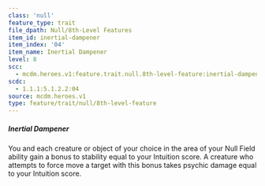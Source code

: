```yaml
---
class: 'null'
feature_type: trait
file_dpath: Null/8th-Level Features
item_id: inertial-dampener
item_index: '04'
item_name: Inertial Dampener
level: 8
scc:
  - mcdm.heroes.v1:feature.trait.null.8th-level-feature:inertial-dampener
scdc:
  - 1.1.1:5.1.2.2:04
source: mcdm.heroes.v1
type: feature/trait/null/8th-level-feature
---
```


##### Inertial Dampener

You and each creature or object of your choice in the area of your Null Field ability gain a bonus to stability equal to your Intuition score. A creature who attempts to force move a target with this bonus takes psychic damage equal to your Intuition score.
